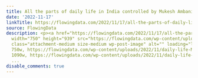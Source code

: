 ```yaml
---
title: All the parts of daily life in India controlled by Mukesh Ambani
date: '2022-11-17'
linkTitle: https://flowingdata.com/2022/11/17/all-the-parts-of-daily-life-in-india-controlled-by-mukesh-ambani/
source: FlowingData
description: <p><a href="https://flowingdata.com/2022/11/17/all-the-parts-of-daily-life-in-india-controlled-by-mukesh-ambani/"><img
  width="750" height="939" src="https://flowingdata.com/wp-content/uploads/2022/11/daily-life-Mukesh-Ambani-750x939.png"
  class="attachment-medium size-medium wp-post-image" alt="" loading="lazy" srcset="https://flowingdata.com/wp-content/uploads/2022/11/daily-life-Mukesh-Ambani-750x939.png
  750w, https://flowingdata.com/wp-content/uploads/2022/11/daily-life-Mukesh-Ambani-1090x1365.png
  1090w, https://flowingdata.com/wp-content/uploads/2022/11/daily-life-Mukesh-Ambani-210x263.png
  ...
disable_comments: true
---
```

<p><a href="https://flowingdata.com/2022/11/17/all-the-parts-of-daily-life-in-india-controlled-by-mukesh-ambani/"><img width="750" height="939" src="https://flowingdata.com/wp-content/uploads/2022/11/daily-life-Mukesh-Ambani-750x939.png" class="attachment-medium size-medium wp-post-image" alt="" loading="lazy" srcset="https://flowingdata.com/wp-content/uploads/2022/11/daily-life-Mukesh-Ambani-750x939.png 750w, https://flowingdata.com/wp-content/uploads/2022/11/daily-life-Mukesh-Ambani-1090x1365.png 1090w, https://flowingdata.com/wp-content/uploads/2022/11/daily-life-Mukesh-Ambani-210x263.png ...